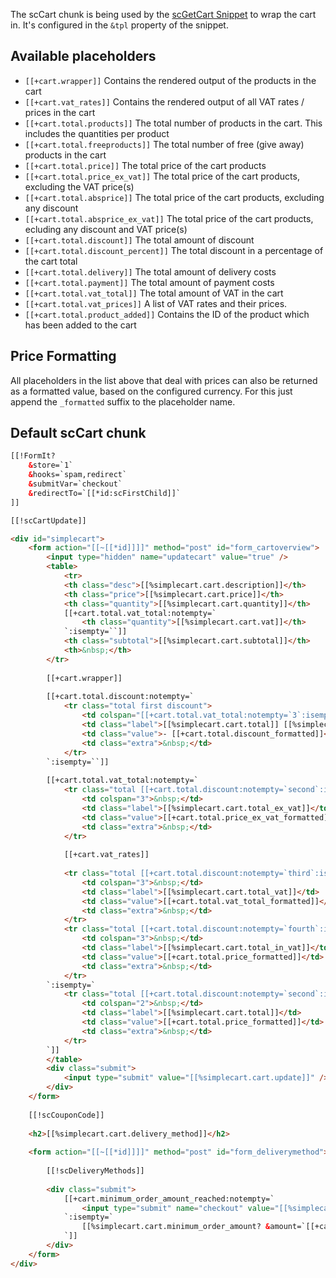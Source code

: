 The scCart chunk is being used by the [scGetCart Snippet](../Snippets/scGetCart) to wrap the cart in. It's configured in the `&tpl` property of the snippet.

## Available placeholders

- `[[+cart.wrapper]]` Contains the rendered output of the products in the cart
- `[[+cart.vat_rates]]` Contains the rendered output of all VAT rates / prices in the cart  
- `[[+cart.total.products]]` The total number of products in the cart. This includes the quantities per product  
- `[[+cart.total.freeproducts]]` The total number of free (give away) products in the cart  
- `[[+cart.total.price]]` The total price of the cart products  
- `[[+cart.total.price_ex_vat]]` The total price of the cart products, excluding the VAT price(s)  
- `[[+cart.total.absprice]]` The total price of the cart products, excluding any discount  
- `[[+cart.total.absprice_ex_vat]]` The total price of the cart products, ecluding any discount and VAT price(s)  
- `[[+cart.total.discount]]` The total amount of discount  
- `[[+cart.total.discount_percent]]` The total discount in a percentage of the cart total
- `[[+cart.total.delivery]]` The total amount of delivery costs  
- `[[+cart.total.payment]]` The total amount of payment costs  
- `[[+cart.total.vat_total]]` The total amount of VAT in the cart  
- `[[+cart.total.vat_prices]]` A list of VAT rates and their prices. 
- `[[+cart.total.product_added]]` Contains the ID of the product which has been added to the cart

## Price Formatting

All placeholders in the list above that deal with prices can also be returned as a formatted value, based on the configured currency. For this just append the `_formatted` suffix to the placeholder name. 

## Default scCart chunk

```` html
[[!FormIt?
    &store=`1`
    &hooks=`spam,redirect`
    &submitVar=`checkout`
    &redirectTo=`[[*id:scFirstChild]]`
]]

[[!scCartUpdate]]

<div id="simplecart">
    <form action="[[~[[*id]]]]" method="post" id="form_cartoverview">
        <input type="hidden" name="updatecart" value="true" />
        <table>
            <tr>
            <th class="desc">[[%simplecart.cart.description]]</th>
            <th class="price">[[%simplecart.cart.price]]</th>
            <th class="quantity">[[%simplecart.cart.quantity]]</th>
            [[+cart.total.vat_total:notempty=`
                <th class="quantity">[[%simplecart.cart.vat]]</th>
            `:isempty=``]]
            <th class="subtotal">[[%simplecart.cart.subtotal]]</th>
            <th>&nbsp;</th>
        </tr>
        
        [[+cart.wrapper]]
        
        [[+cart.total.discount:notempty=`
            <tr class="total first discount">
                <td colspan="[[+cart.total.vat_total:notempty=`3`:isempty=`2`]]">&nbsp;</td>
                <td class="label">[[%simplecart.cart.total]] [[%simplecart.cart.discount]] [[+cart.total.discount:notempty=`([[+cart.total.discount_percent_formatted]])`:isempty=``]]</td>
                <td class="value">- [[+cart.total.discount_formatted]]</td>
                <td class="extra">&nbsp;</td>
            </tr>
        `:isempty=``]]
        
        [[+cart.total.vat_total:notempty=`
            <tr class="total [[+cart.total.discount:notempty=`second`:isempty=`first`]]">
                <td colspan="3">&nbsp;</td>
                <td class="label">[[%simplecart.cart.total_ex_vat]]</td>
                <td class="value">[[+cart.total.price_ex_vat_formatted]]</td>
                <td class="extra">&nbsp;</td>
            </tr>
            
            [[+cart.vat_rates]]
            
            <tr class="total [[+cart.total.discount:notempty=`third`:isempty=`second`]]">
                <td colspan="3">&nbsp;</td>
                <td class="label">[[%simplecart.cart.total_vat]]</td>
                <td class="value">[[+cart.total.vat_total_formatted]]</td>
                <td class="extra">&nbsp;</td>
            </tr>
            <tr class="total [[+cart.total.discount:notempty=`fourth`:isempty=`third`]]">
                <td colspan="3">&nbsp;</td>
                <td class="label">[[%simplecart.cart.total_in_vat]]</td>
                <td class="value">[[+cart.total.price_formatted]]</td>
                <td class="extra">&nbsp;</td>
            </tr>
        `:isempty=`
            <tr class="total [[+cart.total.discount:notempty=`second`:isempty=`first`]]">
                <td colspan="2">&nbsp;</td>
                <td class="label">[[%simplecart.cart.total]]</td>
                <td class="value">[[+cart.total.price_formatted]]</td>
                <td class="extra">&nbsp;</td>
            </tr>
        `]]
        </table>
        <div class="submit">
            <input type="submit" value="[[%simplecart.cart.update]]" />
        </div>
    </form>
    
    [[!scCouponCode]]
    
    <h2>[[%simplecart.cart.delivery_method]]</h2>
    
    <form action="[[~[[*id]]]]" method="post" id="form_deliverymethod">
    
        [[!scDeliveryMethods]]
        
        <div class="submit">
            [[+cart.minimum_order_amount_reached:notempty=`
                <input type="submit" name="checkout" value="[[%simplecart.cart.checkout]]" />
            `:isempty=`
                [[%simplecart.cart.minimum_order_amount? &amount=`[[+cart.minimum_order_amount_formatted]]`]]
            `]]        
        </div>
    </form>
</div>
`````